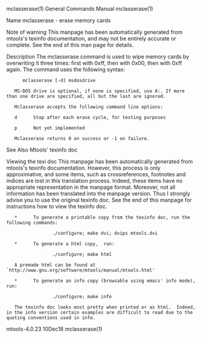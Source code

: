 mclasserase(1)                                                                             General Commands Manual                                                                             mclasserase(1)

Name
       mclasserase - erase memory cards

Note of warning
       This manpage has been automatically generated from mtools's texinfo documentation, and may not be entirely accurate or complete.  See the end of this man page for details.

Description
       The mclasserase command is used to wipe memory cards by overwriting it three times: first with 0xff, then with 0x00, then with 0xff again. The command uses the following syntax:

          mclasserase [-d] msdosdrive

       MS-DOS drive is optional, if none is specified, use A:. If more than one drive are specified, all but the last are ignored.

       Mclasserase accepts the following command line options:

       d      Stop after each erase cycle, for testing purposes

       p      Not yet implemented

       Mclasserase returns 0 on success or -1 on failure.

See Also
       Mtools' texinfo doc

Viewing the texi doc
       This  manpage  has  been  automatically generated from mtools's texinfo documentation. However, this process is only approximative, and some items, such as crossreferences, footnotes and indices are
       lost in this translation process.  Indeed, these items have no appropriate representation in the manpage format.  Moreover, not all information has been translated into the manpage version.  Thus  I
       strongly advise you to use the original texinfo doc.  See the end of this manpage for instructions how to view the texinfo doc.

       *      To generate a printable copy from the texinfo doc, run the following commands:

                     ./configure; make dvi; dvips mtools.dvi

       *      To generate a html copy,  run:

                     ./configure; make html

       A premade html can be found at `http://www.gnu.org/software/mtools/manual/mtools.html'

       *      To generate an info copy (browsable using emacs' info mode), run:

                     ./configure; make info

       The texinfo doc looks most pretty when printed or as html.  Indeed, in the info version certain examples are difficult to read due to the quoting conventions used in info.

mtools-4.0.23                                                                                      10Dec18                                                                                     mclasserase(1)
